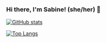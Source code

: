 ### Hi there, I'm Sabine! (she/her) 👋

[![GitHub stats](https://github-readme-stats.vercel.app/api?username=sayofthelor&theme=dark)](https://github.com/anuraghazra/github-readme-stats)

[![Top Langs](https://github-readme-stats.vercel.app/api/top-langs/?username=sayofthelor&theme=dark)](https://github.com/anuraghazra/github-readme-stats)
<!--
**sayofthelor/sayofthelor** is a ✨ _special_ ✨ repository because its `README.md` (this file) appears on your GitHub profile.

Here are some ideas to get you started:

- 🔭 I’m currently working on ...
- 🌱 I’m currently learning ...
- 👯 I’m looking to collaborate on ...
- 🤔 I’m looking for help with ...
- 💬 Ask me about ...
- 📫 How to reach me: ...
- 😄 Pronouns: ...
- ⚡ Fun fact: ...
-->
